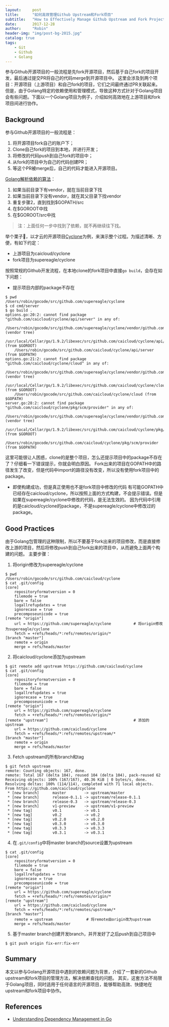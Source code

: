 ```yaml
---
layout:     post
title:      "如何高效管理Github Upstream和Fork项目"
subtitle:   "How to Effectively Manage Github Upstream and Fork Projects"
date:       2017-12-28
author:     "Robin"
header-img: "img/post-bg-2015.jpg"
catalog: true
tags:
    - Git
    - Github
    - Golang
---
```


参与Github开源项目的一般流程是先fork开源项目，然后基于自己fork的项目开发，最后通过提交PR将自己的代码merge到开源项目中。
这里会涉及到两个项目：开源项目（上游项目）和自己fork的项目，它们之间最终通过PR关联起来。
但是，由于Golang特定的依赖使用和管理模式，导致这种方式针对于Golang项目会有些问题。下面以一个Golang项目为例子，介绍如何高效地在上游项目和fork项目间进行协作。

## Background

参与Github开源项目的一般流程是：
1. 将开源项目fork自己的账户下；
2. Clone自己fork的项目到本地，并进行开发；
3. 将修改的代码push到自己fork的项目中；
4. 从fork的项目中为自己的代码创建PR；
5. 等这个PR被merge后，自己的代码才能进入开源项目。

[Golang解析依赖的算法](http://lucasfcosta.com/2017/02/07/Understanding-Go-Dependency-Management.html)：
1. 如果当前目录下有vendor，就在当前目录下找
2. 如果当前目录下没有vendor，就在其父目录下找vendor
3. 重复步骤2，直到找到$GOPATH/src
4. 在$GOROOT中找
5. 在$GOROOT/src中找

> 注：上面任何一步中找到了依赖，就不再继续往下找。

举个栗子🌰，以才云的开源项目[Cyclone](https://github.com/caicloud/cyclone)为例，来演示整个过程。为描述清晰、方便，有如下约定：
* 上游项目为caicloud/cyclone
* fork项目为supereagle/cyclone

按照常规的Github开发流程，在本地clone的fork项目中直接`go build`，会存在如下问题：
* 提示项目内部的package不存在
```shell
$ pwd
/Users/robin/gocode/src/github.com/supereagle/cyclone
$ cd cmd/server
$ go build .
options.go:20:2: cannot find package "github.com/caicloud/cyclone/api/server" in any of:
	/Users/robin/gocode/src/github.com/supereagle/cyclone/vendor/github.com/caicloud/cyclone/api/server (vendor tree)
	/usr/local/Cellar/go/1.9.2/libexec/src/github.com/caicloud/cyclone/api/server (from $GOROOT)
	/Users/robin/gocode/src/github.com/caicloud/cyclone/api/server (from $GOPATH)
options.go:21:2: cannot find package "github.com/caicloud/cyclone/cloud" in any of:
	/Users/robin/gocode/src/github.com/supereagle/cyclone/vendor/github.com/caicloud/cyclone/cloud (vendor tree)
	/usr/local/Cellar/go/1.9.2/libexec/src/github.com/caicloud/cyclone/cloud (from $GOROOT)
	/Users/robin/gocode/src/github.com/caicloud/cyclone/cloud (from $GOPATH)
server.go:28:2: cannot find package "github.com/caicloud/cyclone/pkg/scm/provider" in any of:
	/Users/robin/gocode/src/github.com/supereagle/cyclone/vendor/github.com/caicloud/cyclone/pkg/scm/provider (vendor tree)
	/usr/local/Cellar/go/1.9.2/libexec/src/github.com/caicloud/cyclone/pkg/scm/provider (from $GOROOT)
	/Users/robin/gocode/src/github.com/caicloud/cyclone/pkg/scm/provider (from $GOPATH)
```

这里可能很让人困惑，clone的是整个项目，怎么还提示项目中的package不存在了？仔细看一下错误提示，你就会明白原因。
Fork出来的项目在GOPATH中的路径发生了改变，但是代码中import的路径没有改变，所以没有使用fork项目中的package。

* 即使构建成功，但是真正使用也不是fork项目中修改的代码
有可能GOPATH中已经存在caicloud/cyclone，所以按照上面的方式构建，不会提示错误。但是如果在supereagle/cyclone中修改的代码，是无法生效的。
因为代码中引用的是caicloud/cyclone的package，不是supereagle/cyclone中修改过的package。

## Good Practices

由于Golang包管理的这种限制，所以不要基于fork出来的项目修改，而是直接修改上游的项目，然后将修改push到自己fork出来的项目中，从而避免上面两个构建的问题。
主要步骤：
1. 将origin修改为supereagle/cyclone
```shell
$ pwd
/Users/robin/gocode/src/github.com/caicloud/cyclone
$ cat .git/config
[core]
	repositoryformatversion = 0
	filemode = true
	bare = false
	logallrefupdates = true
	ignorecase = true
	precomposeunicode = true
[remote "origin"]
	url = https://github.com/supereagle/cyclone          # 将origin修改为supereagle/cyclone
	fetch = +refs/heads/*:refs/remotes/origin/*
[branch "master"]
	remote = origin
	merge = refs/heads/master
```

2. 将caicloud/cyclone添加为upstream
```shell
$ git remote add upstream https://github.com/caicloud/cyclone
$ cat .git/config
[core]
	repositoryformatversion = 0
	filemode = true
	bare = false
	logallrefupdates = true
	ignorecase = true
	precomposeunicode = true
[remote "origin"]
	url = https://github.com/supereagle/cyclone
	fetch = +refs/heads/*:refs/remotes/origin/*
[remote "upstream"]                                      # 添加的upstream
	url = https://github.com/caicloud/cyclone
	fetch = +refs/heads/*:refs/remotes/upstream/*
[branch "master"]
	remote = origin
	merge = refs/heads/master
```

3. Fetch upstream的所有branch和tag
```shell
$ git fetch upstream
remote: Counting objects: 167, done.
remote: Total 167 (delta 104), reused 104 (delta 104), pack-reused 62
Receiving objects: 100% (167/167), 40.36 KiB | 0 bytes/s, done.
Resolving deltas: 100% (114/114), completed with 71 local objects.
From https://github.com/caicloud/cyclone
 * [new branch]      master        -> upstream/master
 * [new branch]      release-0.1.1 -> upstream/release-0.1.1
 * [new branch]      release-0.3   -> upstream/release-0.3
 * [new branch]      v1-preview    -> upstream/v1-preview
 * [new tag]         v0.1          -> v0.1
 * [new tag]         v0.2          -> v0.2
 * [new tag]         v0.2.0        -> v0.2.0
 * [new tag]         v0.3.0        -> v0.3.0
 * [new tag]         v0.3.3        -> v0.3.3
 * [new tag]         v0.3.1        -> v0.3.1
```

4. 在`.git/config`中将master branch的source设置为upstream
```shell
$ cat .git/config
[core]
	repositoryformatversion = 0
	filemode = true
	bare = false
	logallrefupdates = true
	ignorecase = true
	precomposeunicode = true
[remote "origin"]
	url = https://github.com/supereagle/cyclone
	fetch = +refs/heads/*:refs/remotes/origin/*
[remote "upstream"]
	url = https://github.com/caicloud/cyclone
	fetch = +refs/heads/*:refs/remotes/upstream/*
[branch "master"]
	remote = upstream               # 将remote由origin改为upstream
	merge = refs/heads/master
```

5. 基于master branch创建开发branch，并开发好了之后push到自己项目中
```shell
$ git push origin fix-err:fix-err
```

## Summary

本文以参与Golang开源项目中遇到的依赖问题为背景，介绍了一套新的Github upstream和fork项目的管理方法，解决依赖查找的问题。
其实，这套方法不局限于Golang项目，同时适用于任何语言的开源项目，能够帮助高效、快捷地在upstream和fork项目中协作。

## References

- [Understanding Dependency Management in Go](http://lucasfcosta.com/2017/02/07/Understanding-Go-Dependency-Management.html)